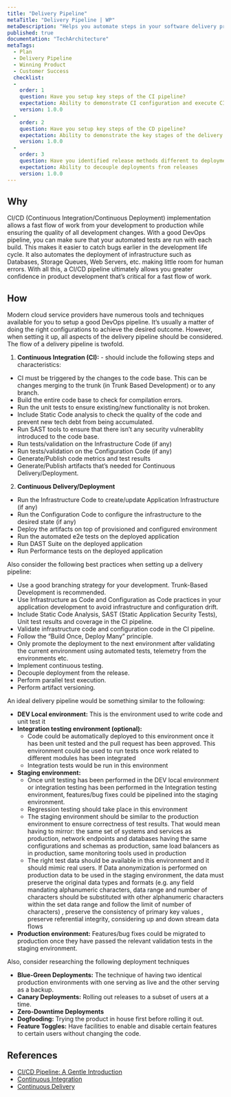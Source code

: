 ```yaml
---
title: "Delivery Pipeline"
metaTitle: "Delivery Pipeline | WP"
metaDescription: "Helps you automate steps in your software delivery process, such as initiating code builds, static code analysis, running automated tests, and deploying to a staging or production environment."
published: true
documentation: "TechArchitecture"
metaTags:
  - Plan
  - Delivery Pipeline
  - Winning Product
  - Customer Success
  checklist: 
  -
    order: 1
    question: Have you setup key steps of the CI pipeline?
    expectation: Ability to demonstrate CI configuration and execute CI job successfully having tasks such as, code quality analysis, unit test execution, security tests 
    version: 1.0.0
  -
    order: 2
    question: Have you setup key steps of the CD pipeline?
    expectation: Ability to demonstrate the key stages of the delivery such as executing infrastructure code, execute code to configure infrastructure, prmote artefacts across different stages of the pipeline, have different nonfunctional automated tests harnesses.
    version: 1.0.0
  -
    order: 3
    question: Have you identified release methods different to deployment techniques?
    expectation: Ability to decouple deployments from releases
    version: 1.0.0
---
```



## Why
CI/CD (Continuous Integration/Continuous Deployment) implementation allows a fast flow of work from your development to production while ensuring the quality of all development changes. With a good DevOps pipeline, you can make sure that your automated tests are run with each build. This makes it easier to catch bugs earlier in the development life cycle. It also automates the deployment of infrastructure such as Databases, Storage Queues, Web Servers, etc. making little room for human errors. With all this, a CI/CD pipeline ultimately allows you greater confidence in product development that’s critical for a fast flow of work.


## How
Modern cloud service providers have numerous tools and techniques available for you to setup a good DevOps pipeline. It’s usually a matter of doing the right configurations to achieve the desired outcome. However, when setting it up, all aspects of the delivery pipeline should be considered. The flow of a delivery pipeline is twofold. 

1.	**Continuous Integration (CI):** - should include the following steps and characteristics:
  - CI must be triggered by the changes to the code base. This can be changes merging to the trunk (in Trunk Based Development) or to any branch.
  - Build the entire code base to check for compilation errors.
  - Run the unit tests to ensure existing/new functionality is not broken.
  - Include Static Code analysis to check the quality of the code and prevent new tech debt from being accumulated.
  - Run SAST tools to ensure that there isn’t any security vulnerablity introduced to the code base.
  - Run tests/validation on the Infrastructure Code (if any)
  - Run tests/validation on the Configuration Code (if any)
  - Generate/Publish code metrics and test results
  - Generate/Publish artifacts that’s needed for Continuous Delivery/Deployment.


2. **Continuous Delivery/Deployment**
  - Run the Infrastructure Code to create/update Application Infrastructure (if any)
  - Run the Configuration Code to configure the infrastructure to the desired state (if any)
  - Deploy the artifacts on top of provisioned and configured environment
  - Run the automated e2e tests on the deployed application
  - Run DAST Suite on the deployed application
  - Run Performance tests on the deployed application

Also consider the following best practices when setting up a delivery pipeline:
 - Use a good branching strategy for your development. Trunk-Based Development is recommended.
 - Use Infrastructure as Code and Configuration as Code practices in your application development to avoid infrastructure and configuration drift.
 - Include Static Code Analysis, SAST (Static Application Security Tests), Unit test results and coverage in the CI pipeline.
 - Validate infrastructure code and configuration code in the CI pipeline.
 - Follow the “Build Once, Deploy Many” principle.
 - Only promote the deployment to the next environment after validating the current environment using automated tests, telemetry from the environments etc.
 - Implement continuous testing.
 - Decouple deployment from the release.
 - Perform parallel test execution.
 - Perform artifact versioning.

An ideal delivery pipeline would be something similar to the following:
  - **DEV Local environment:** This is the environment used to write code and unit test it
  - **Integration testing environment (optional):**
    - Code could be automatically deployed to this environment once it has been unit tested and the pull request has been approved. This environment could be used to run tests once work related to different modules has been integrated
    - Integration tests would be run in this environment
  - **Staging environment:**
    - Once unit testing has been performed in the DEV local environment or integration testing has been performed in the Integration testing environment, features/bug fixes could be pipelined into the staging environment.
    - Regression testing should take place in this environment
    - The staging environment should be similar to the production environment to ensure correctness of test results. That would mean having to mirror: the same set of systems and services as production, network endpoints and databases having the same configurations and schemas as production, same load balancers as in production, same monitoring tools used in production
    - The right test data should be available in this environment and it should mimic real users. If Data anonymization is performed on production data to be used in the staging environment, the data must preserve the original data types and formats (e.g. any field mandating alphanumeric characters, data range and number of characters should be substituted with other alphanumeric characters within the set data range and follow the limit of number of characters) , preserve the consistency of primary key values , preserve referential integrity, considering up and down stream data flows
  - **Production environment:** Features/bug fixes could be migrated to production once they have passed the relevant validation tests in the staging environment.


Also, consider researching the following deployment techniques
 - **Blue-Green Deployments:** The technique of having two identical production environments with one serving as live and the other serving as a backup.
 - **Canary Deployments:** Rolling out releases to a subset of users at a time.
 - **Zero-Downtime Deployments**
 - **Dogfooding:** Trying the product in house first before rolling it out.
 - **Feature Toggles:** Have facilities to enable and disable certain features to certain users without changing the code.



## References
- [CI/CD Pipeline: A Gentle Introduction](https://semaphoreci.com/blog/cicd-pipeline)
- [Continuous Integration](https://en.wikipedia.org/wiki/Continuous_integration)
- [Continuous Delivery](https://en.wikipedia.org/wiki/Continuous_delivery)
